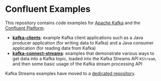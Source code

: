 # Confluent Examples

This repository contains code examples for [Apache Kafka](http://kafka.apache.org/) and the
[Confluent Platform](http://www.confluent.io/product).

* **[kafka-clients](kafka-clients/)**: example Kafka client applications such as a Java producer application
  (for writing data to Kafka) and a Java consumer application (for reading data from Kafka)
* **[kafka-connect-streams](kafka-connect-streams/)**: examples that demonstrate various ways to get data into a Kafka topic,
   loaded into the Kafka Streams API `KStream`, and then some basic usage of the Kafka stream processing API

Kafka Streams examples have moved to a [dedicated repository](https://github.com/confluentinc/kafka-streams-examples).

